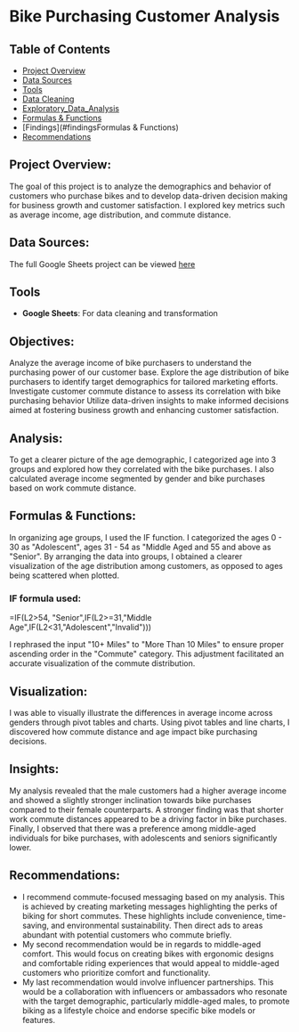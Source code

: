 # Bike Purchasing Customer Analysis

## Table of Contents

- [Project Overview](#project-overview)
- [Data Sources](#data-sources)
- [Tools](#tools)
- [Data Cleaning](#data-cleaning)
- [Exploratory_Data_Analysis](#exploratory-data-analysis)
- [Formulas & Functions](#formulas-&-functions)
- [Findings](#findingsFormulas & Functions)
- [Recommendations](#recommendations)


## Project Overview:
The goal of this project is to analyze the demographics and  behavior of customers who purchase bikes and to develop data-driven decision making for business growth and customer satisfaction. I explored key metrics such as average income, age distribution, and commute distance.

## Data Sources:
The full Google Sheets project can be viewed [here](https://docs.google.com/spreadsheets/d/1lnW-6IZPMa3qBn5QJgeDVPCk4sQG6SL7U_bOiHMNmsk/edit?usp=sharing)

## Tools
- **Google Sheets**: For data cleaning and transformation

## Objectives:
Analyze the average income of bike purchasers to understand the purchasing power of our customer base.
Explore the age distribution of bike purchasers to identify target demographics for tailored marketing efforts.
Investigate customer commute distance to assess its correlation with bike purchasing behavior 
Utilize data-driven insights to make informed decisions aimed at fostering business growth and enhancing customer satisfaction.

## Analysis:
To get a clearer picture of the age demographic, I categorized age into 3 groups and explored how they correlated with the bike purchases. I also calculated average income segmented by gender and bike purchases based on work commute distance.

## Formulas & Functions:
In organizing age groups, I used the IF function. I categorized the ages 0 - 30 as "Adolescent", ages 31 - 54 as "Middle Aged and 55 and above as "Senior". By arranging the data into groups, I obtained a clearer visualization of the age distribution among customers, as opposed to ages being scattered when plotted.

### IF formula used:
=IF(L2>54, "Senior",IF(L2>=31,"Middle Age",IF(L2<31,"Adolescent","Invalid")))

I rephrased the input "10+ Miles" to "More Than 10 Miles" to ensure proper ascending order in the "Commute" category. This adjustment facilitated an accurate visualization of the commute distribution.

## Visualization:
I was able to visually illustrate the differences in average income across genders through pivot tables and charts. Using pivot tables and line charts, I discovered how commute distance and age impact bike purchasing decisions.

## Insights:
My analysis revealed that the male customers had a higher average income and showed a slightly stronger inclination towards bike purchases compared to their female counterparts. A stronger finding was that shorter work commute distances appeared to be a driving factor in bike purchases. Finally, I observed that there was a preference among middle-aged individuals for bike purchases, with adolescents and seniors significantly lower.

## Recommendations:
- I recommend commute-focused messaging based on my analysis. This is achieved by creating marketing messages highlighting the perks of biking for short commutes. These highlights include convenience, time-saving, and environmental sustainability. Then direct ads to areas abundant with potential customers who commute briefly. 
- My second recommendation would be in regards to middle-aged comfort. This would focus on creating bikes with ergonomic designs and comfortable riding experiences that would appeal to middle-aged customers who prioritize comfort and functionality.
- My last recommendation would involve influencer partnerships.  This would be a collaboration with influencers or ambassadors who resonate with the target demographic, particularly middle-aged males, to promote biking as a lifestyle choice and endorse specific bike models or features.
